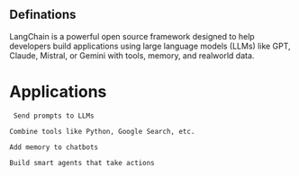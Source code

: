 ## Definations
LangChain is a powerful open source framework designed to help developers build applications using large language models (LLMs) like GPT, Claude, Mistral, or Gemini with tools, memory, and realworld data.
 # Applications
```
 Send prompts to LLMs

Combine tools like Python, Google Search, etc.

Add memory to chatbots

Build smart agents that take actions
```
